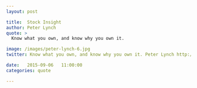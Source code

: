 ```yaml
---
layout: post

title:  Stock Insight
author: Peter Lynch
quote: >
  Know what you own, and know why you own it.

image: /images/peter-lynch-6.jpg
twitter: Know what you own, and know why you own it. Peter Lynch http://quotes.stockflare.com/

date:   2015-09-06	 11:00:00
categories: quote

---
```


